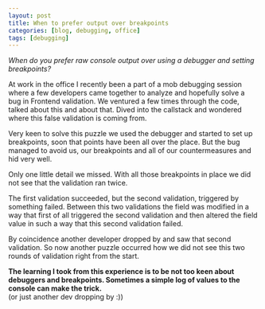 ```yaml
---
layout: post
title: When to prefer output over breakpoints
categories: [blog, debugging, office]
tags: [debugging]
---
```


*When do you prefer raw console output over using a debugger and setting breakpoints?*

At work in the office I recently been a part of a mob debugging session where a few developers came together to analyze 
and hopefully solve a bug in Frontend validation. We ventured a few times through the code, talked about this and about 
that. Dived into the callstack and wondered where this false validation is coming from. 

Very keen to solve this puzzle we used the debugger and started to set up breakpoints, soon that points have been all 
over the place. But the bug managed to avoid us, our breakpoints and all of our countermeasures and hid very well.

Only one little detail we missed. With all those breakpoints in place we did not see that the validation ran twice.

The first validation succeeded, but the second validation, triggered by something failed. Between this two validations
the field was modified in a way that first of all triggered the second validation and then altered the field value in 
such a way that this second validation failed. 

By coincidence another developer dropped by and saw that second validation.
So now another puzzle occurred how we did not see this two rounds of validation right from the start.

**The learning I took from this experience is to be not too keen about debuggers and breakpoints. 
Sometimes a simple log of values to the console can make the trick.**  
(or just another dev dropping by :))